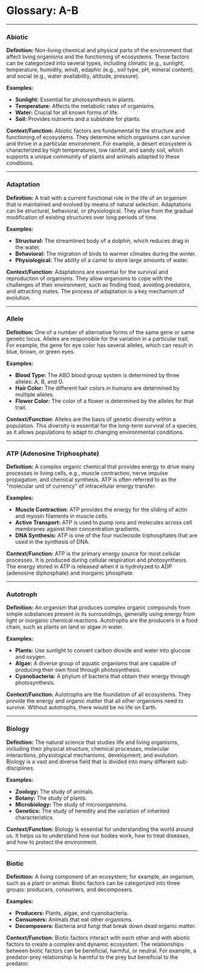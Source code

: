 # Glossary: A-B

---

### Abiotic
**Definition:** Non-living chemical and physical parts of the environment that affect living organisms and the functioning of ecosystems. These factors can be categorized into several types, including climatic (e.g., sunlight, temperature, humidity, wind), edaphic (e.g., soil type, pH, mineral content), and social (e.g., water availability, altitude, pressure).

**Examples:**
*   **Sunlight:** Essential for photosynthesis in plants.
*   **Temperature:** Affects the metabolic rates of organisms.
*   **Water:** Crucial for all known forms of life.
*   **Soil:** Provides nutrients and a substrate for plants.

**Context/Function:** Abiotic factors are fundamental to the structure and functioning of ecosystems. They determine which organisms can survive and thrive in a particular environment. For example, a desert ecosystem is characterized by high temperatures, low rainfall, and sandy soil, which supports a unique community of plants and animals adapted to these conditions.

---

### Adaptation
**Definition:** A trait with a current functional role in the life of an organism that is maintained and evolved by means of natural selection. Adaptations can be structural, behavioral, or physiological. They arise from the gradual modification of existing structures over long periods of time.

**Examples:**
*   **Structural:** The streamlined body of a dolphin, which reduces drag in the water.
*   **Behavioral:** The migration of birds to warmer climates during the winter.
*   **Physiological:** The ability of a camel to store large amounts of water.

**Context/Function:** Adaptations are essential for the survival and reproduction of organisms. They allow organisms to cope with the challenges of their environment, such as finding food, avoiding predators, and attracting mates. The process of adaptation is a key mechanism of evolution.

---

### Allele
**Definition:** One of a number of alternative forms of the same gene or same genetic locus. Alleles are responsible for the variation in a particular trait. For example, the gene for eye color has several alleles, which can result in blue, brown, or green eyes.

**Examples:**
*   **Blood Type:** The ABO blood group system is determined by three alleles: A, B, and O.
*   **Hair Color:** The different hair colors in humans are determined by multiple alleles.
*   **Flower Color:** The color of a flower is determined by the alleles for that trait.

**Context/Function:** Alleles are the basis of genetic diversity within a population. This diversity is essential for the long-term survival of a species, as it allows populations to adapt to changing environmental conditions.

---

### ATP (Adenosine Triphosphate)
**Definition:** A complex organic chemical that provides energy to drive many processes in living cells, e.g., muscle contraction, nerve impulse propagation, and chemical synthesis. ATP is often referred to as the "molecular unit of currency" of intracellular energy transfer.

**Examples:**
*   **Muscle Contraction:** ATP provides the energy for the sliding of actin and myosin filaments in muscle cells.
*   **Active Transport:** ATP is used to pump ions and molecules across cell membranes against their concentration gradients.
*   **DNA Synthesis:** ATP is one of the four nucleoside triphosphates that are used in the synthesis of DNA.

**Context/Function:** ATP is the primary energy source for most cellular processes. It is produced during cellular respiration and photosynthesis. The energy stored in ATP is released when it is hydrolyzed to ADP (adenosine diphosphate) and inorganic phosphate.

---

### Autotroph
**Definition:** An organism that produces complex organic compounds from simple substances present in its surroundings, generally using energy from light or inorganic chemical reactions. Autotrophs are the producers in a food chain, such as plants on land or algae in water.

**Examples:**
*   **Plants:** Use sunlight to convert carbon dioxide and water into glucose and oxygen.
*   **Algae:** A diverse group of aquatic organisms that are capable of producing their own food through photosynthesis.
*   **Cyanobacteria:** A phylum of bacteria that obtain their energy through photosynthesis.

**Context/Function:** Autotrophs are the foundation of all ecosystems. They provide the energy and organic matter that all other organisms need to survive. Without autotrophs, there would be no life on Earth.

---

### Biology
**Definition:** The natural science that studies life and living organisms, including their physical structure, chemical processes, molecular interactions, physiological mechanisms, development, and evolution. Biology is a vast and diverse field that is divided into many different sub-disciplines.

**Examples:**
*   **Zoology:** The study of animals.
*   **Botany:** The study of plants.
*   **Microbiology:** The study of microorganisms.
*   **Genetics:** The study of heredity and the variation of inherited characteristics.

**Context/Function:** Biology is essential for understanding the world around us. It helps us to understand how our bodies work, how to treat diseases, and how to protect the environment.

---

### Biotic
**Definition:** A living component of an ecosystem; for example, an organism, such as a plant or animal. Biotic factors can be categorized into three groups: producers, consumers, and decomposers.

**Examples:**
*   **Producers:** Plants, algae, and cyanobacteria.
*   **Consumers:** Animals that eat other organisms.
*   **Decomposers:** Bacteria and fungi that break down dead organic matter.

**Context/Function:** Biotic factors interact with each other and with abiotic factors to create a complex and dynamic ecosystem. The relationships between biotic factors can be beneficial, harmful, or neutral. For example, a predator-prey relationship is harmful to the prey but beneficial to the predator.